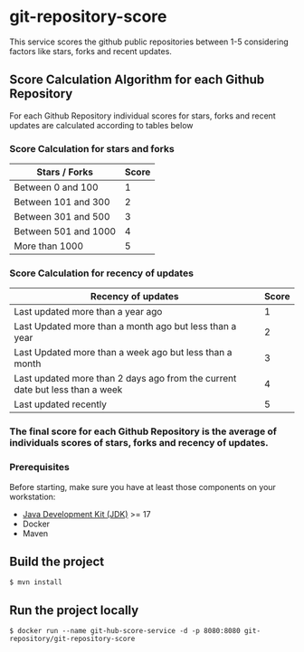 # git-repository-score
This service scores the github public repositories between 1-5 considering factors like stars, forks and recent updates.

## Score Calculation Algorithm for each Github Repository
For each Github Repository individual scores for stars, forks and recent updates are calculated according to tables below 
### Score Calculation for stars and forks
| Stars / Forks        | Score |
|----------------------|---|
| Between 0 and 100    | 1 | 
| Between 101 and 300  | 2 | 
| Between 301 and 500  | 3 | 
| Between 501 and 1000 | 4 | 
| More than 1000       | 5 |
### Score Calculation for recency of updates
| Recency of updates                                                           | Score |
|------------------------------------------------------------------------------|---|
| Last updated more than a year ago                                            | 1 | 
| Last Updated more than a month ago but less than a year                      | 2 | 
| Last Updated more than a week ago but less than a month                      | 3 | 
| Last updated more than 2 days ago from the current date but less than a week | 4 | 
| Last updated recently                                                        | 5 |

### The final score for each Github Repository is the average of individuals scores of stars, forks and recency of updates.


### Prerequisites

Before starting, make sure you have at least those components on your workstation:

- [Java Development Kit (JDK)](https://www.azul.com/downloads/?package=jdk#download-openjdk) >= 17
- Docker
- Maven

## Build the project

```shell
$ mvn install
```

## Run the project locally

```shell
$ docker run --name git-hub-score-service -d -p 8080:8080 git-repository/git-repository-score
```